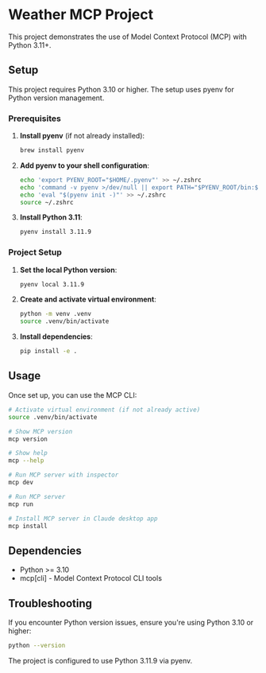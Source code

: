 # Weather MCP Project

This project demonstrates the use of Model Context Protocol (MCP) with Python 3.11+.

## Setup

This project requires Python 3.10 or higher. The setup uses pyenv for Python version management.

### Prerequisites

1. **Install pyenv** (if not already installed):
   ```bash
   brew install pyenv
   ```

2. **Add pyenv to your shell configuration**:
   ```bash
   echo 'export PYENV_ROOT="$HOME/.pyenv"' >> ~/.zshrc
   echo 'command -v pyenv >/dev/null || export PATH="$PYENV_ROOT/bin:$PATH"' >> ~/.zshrc
   echo 'eval "$(pyenv init -)"' >> ~/.zshrc
   source ~/.zshrc
   ```

3. **Install Python 3.11**:
   ```bash
   pyenv install 3.11.9
   ```

### Project Setup

1. **Set the local Python version**:
   ```bash
   pyenv local 3.11.9
   ```

2. **Create and activate virtual environment**:
   ```bash
   python -m venv .venv
   source .venv/bin/activate
   ```

3. **Install dependencies**:
   ```bash
   pip install -e .
   ```

## Usage

Once set up, you can use the MCP CLI:

```bash
# Activate virtual environment (if not already active)
source .venv/bin/activate

# Show MCP version
mcp version

# Show help
mcp --help

# Run MCP server with inspector
mcp dev

# Run MCP server
mcp run

# Install MCP server in Claude desktop app
mcp install
```

## Dependencies

- Python >= 3.10
- mcp[cli] - Model Context Protocol CLI tools

## Troubleshooting

If you encounter Python version issues, ensure you're using Python 3.10 or higher:

```bash
python --version
```

The project is configured to use Python 3.11.9 via pyenv.
